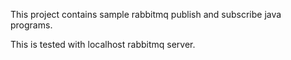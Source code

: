 This project contains sample rabbitmq publish and subscribe java programs.

This is tested with localhost rabbitmq server.
